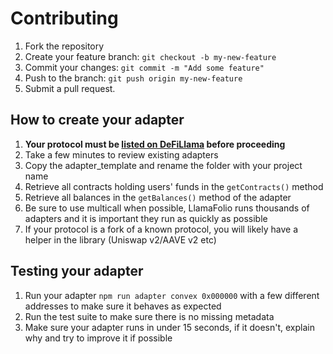 # Contributing

1. Fork the repository
2. Create your feature branch: `git checkout -b my-new-feature`
3. Commit your changes: `git commit -m "Add some feature"`
4. Push to the branch: `git push origin my-new-feature`
5. Submit a pull request.

## How to create your adapter

1. **Your protocol must be [listed on DeFiLlama](https://docs.llama.fi/list-your-project/submit-a-project) before proceeding**
2. Take a few minutes to review existing adapters
3. Copy the adapter_template and rename the folder with your project name
4. Retrieve all contracts holding users' funds in the `getContracts()` method
5. Retrieve all balances in the `getBalances()` method of the adapter
6. Be sure to use multicall when possible, LlamaFolio runs thousands of adapters and it is important they run as quickly as possible
7. If your protocol is a fork of a known protocol, you will likely have a helper in the library (Uniswap v2/AAVE v2 etc)

## Testing your adapter

1. Run your adapter `npm run adapter convex 0x000000` with a few different addresses to make sure it behaves as expected
2. Run the test suite to make sure there is no missing metadata
3. Make sure your adapter runs in under 15 seconds, if it doesn't, explain why and try to improve it if possible
